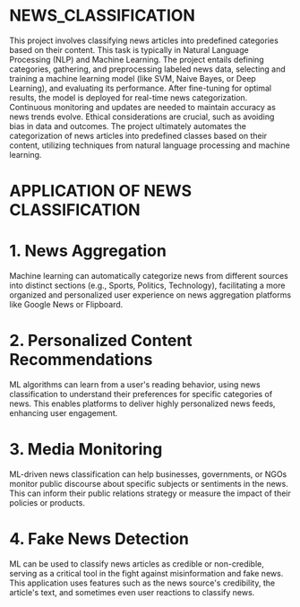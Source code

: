 # NEWS_CLASSIFICATION

This project involves classifying news articles into predefined categories based on their content. This task is typically in Natural Language Processing (NLP) and Machine Learning.
The project entails defining categories, gathering, and preprocessing labeled news data, selecting and training a machine learning model (like SVM, Naive Bayes, or Deep Learning), and evaluating its performance. After fine-tuning for optimal results, the model is deployed for real-time news categorization. Continuous monitoring and updates are needed to maintain accuracy as news trends evolve. Ethical considerations are crucial, such as avoiding bias in data and outcomes. The project ultimately automates the categorization of news articles into predefined classes based on their content, utilizing techniques from natural language processing and machine learning.

# APPLICATION OF NEWS CLASSIFICATION
# 1. News Aggregation
Machine learning can automatically categorize news from different sources into distinct sections (e.g., Sports, Politics, Technology), facilitating a more organized and personalized user experience on news aggregation platforms like Google News or Flipboard.

# 2. Personalized Content Recommendations
ML algorithms can learn from a user's reading behavior, using news classification to understand their preferences for specific categories of news. This enables platforms to deliver highly personalized news feeds, enhancing user engagement.

# 3. Media Monitoring
ML-driven news classification can help businesses, governments, or NGOs monitor public discourse about specific subjects or sentiments in the news. This can inform their public relations strategy or measure the impact of their policies or products.

# 4. Fake News Detection
ML can be used to classify news articles as credible or non-credible, serving as a critical tool in the fight against misinformation and fake news. This application uses features such as the news source's credibility, the article's text, and sometimes even user reactions to classify news.
